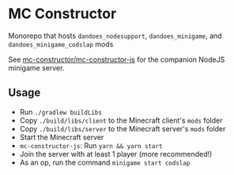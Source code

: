 # MC Constructor
Monorepo that hosts `dandoes_nodesupport`, `dandoes_minigame`, and `dandoes_minigame_codslap` mods

See [mc-constructor/mc-constructor-js](https://github.com/mc-constructor/mc-constructor-js) for the companion NodeJS minigame server.

## Usage

- Run `./gradlew buildLibs`
- Copy `./build/libs/client` to the Minecraft client's `mods` folder
- Copy `./build/libs/server` to the Minecraft server's `mods` folder
- Start the Minecraft server
- `mc-constructor-js`: Run `yarn && yarn start`
- Join the server with at least 1 player (more recommended!)
- As an op, run the command `minigame start codslap`